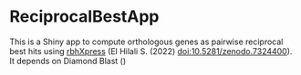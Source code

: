 # ReciprocalBestApp
This is a Shiny app to compute orthologous genes as pairwise reciprocal best hits using [rbhXpress](https://github.com/SamiLhll/rbhXpress) (El Hilali S. (2022) <doi:10.5281/zenodo.7324400>).   
It depends on Diamond Blast ()
